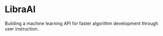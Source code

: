 # LibraAI
Building a machine learning API for faster algorithm development through user instruction. 
